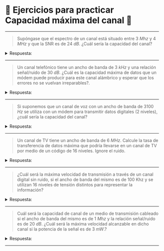 # 📒 Ejercicios para practicar Capacidad máxima del canal 📒
---

> Supóngase que el espectro de un canal está situado entre 3 *Mhz* y 4 *MHz* y que la SNR es de 24 *dB*. ¿Cuál sería la capacidad del canal?

<details> 
  <summary>Respuesta: </summary>
  7.98 Mbps
  <a href="https://github.com/Akamiz96/Networking/blob/main/physical_layer/channel_capacity/exercises/solution/solution_es.md">Solución</a>
</details>

---

> Un canal telefónico tiene un ancho de banda de 3 *kHz* y una relación señal/ruido de 30 *dB*. ¿Cuál es la capacidad máxima de datos que un módem puede producir para este canal alámbrico y esperar que los errores no se vuelvan irreparables?.

<details> 
  <summary>Respuesta: </summary>
  39.87 kbps
  <a href="https://github.com/Akamiz96/Networking/blob/main/physical_layer/channel_capacity/exercises/solution/solution_es.md">Solución</a>
</details>

---

> Si suponemos que un canal de voz con un ancho de banda de 3100 *Hz* se utiliza con un módem para transmitir datos digitales (2 niveles), ¿cuál sería la capacidad del canal? 

<details> 
  <summary>Respuesta: </summary>
  6200 bps
  <a href="https://github.com/Akamiz96/Networking/blob/main/physical_layer/channel_capacity/exercises/solution/solution_es.md">Solución</a>
</details>

--- 

> Un canal de TV tiene un ancho de banda de 6 *MHz*. Calcule la tasa de transferencia de datos máxima que podría llevarse en un canal de TV por medio de un código de 16 niveles. Ignore el ruido. 

<details> 
  <summary>Respuesta: </summary>
  48 Mbps
  <a href="https://github.com/Akamiz96/Networking/blob/main/physical_layer/channel_capacity/exercises/solution/solution_es.md">Solución</a>
</details>

---

> ¿Cuál será la máxima velocidad de transmisión a través de un canal digital sin ruido, si el ancho de banda del mismo es de 100 Khz y se utilizan 16 niveles de tensión distintos para representar la información?

<details> 
  <summary>Respuesta: </summary>
  800 kbps
  <a href="https://github.com/Akamiz96/Networking/blob/main/physical_layer/channel_capacity/exercises/solution/solution_es.md">Solución</a>
</details>

---

> Cuál será la capacidad de canal de un medio de transmisión cableado si el ancho de banda del mismo es de 1 *Mhz* y la relación señal/ruido es de 20 *dB*. ¿Cuál será la máxima velocidad alcanzable en dicho canal si la potencia de la señal es de 3 *mW*.?

<details> 
  <summary>Respuesta: </summary>
  6.66 Mbps
  <a href="https://github.com/Akamiz96/Networking/blob/main/physical_layer/channel_capacity/exercises/solution/solution_es.md">Solución</a>
</details>

---
